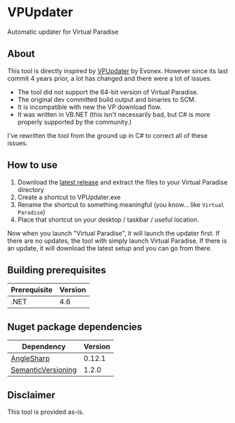 # VPUpdater
Automatic updater for Virtual Paradise

## About
This tool is directly inspired by [VPUpdater](https://github.com/Evonex/VPUpdater) by Evonex. However since its last commit 4 years prior, a lot has changed and there were a lot of issues.

* The tool did not support the 64-bit version of Virtual Paradise.
* The original dev committed build output and binaries to SCM.
* It is incompatible with new the VP download flow.
* It was written in VB.NET (this isn't necessarily bad, but C# is more properly supported by the community.)

I've rewritten the tool from the ground up in C# to correct all of these issues.

## How to use
1. Download the [latest release](https://github.com/oliverbooth/VPUpdater) and extract the files to your Virtual Paradise directory
2. Create a shortcut to VPUpdater.exe
3. Rename the shortcut to something meaningful (you know... like `Virtual Paradise`)
4. Place that shortcut on your desktop / taskbar / useful location.

Now when you launch "Virtual Paradise", it will launch the updater first. If there are no updates, the tool with simply launch Virtual Paradise. If there is an update, it will download the latest setup and you can go from there.

## Building prerequisites
|Prerequisite|Version|
|- |- |
|.NET|4.6|

## Nuget package dependencies
|Dependency|Version|
|- |- |
|[AngleSharp](https://www.nuget.org/packages/AngleSharp/0.12.1)|0.12.1|
|[SemanticVersioning](https://www.nuget.org/packages/SemanticVersioning/1.2.0)|1.2.0|

## Disclaimer
This tool is provided as-is.